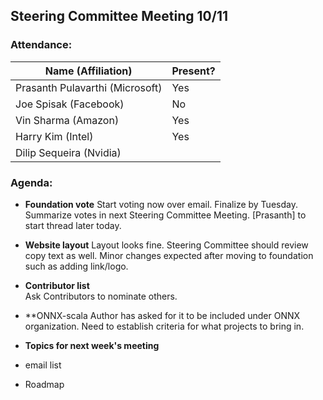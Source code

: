 ## Steering Committee Meeting 10/11

### Attendance:

| Name (Affiliation) | Present? |
| ------------------------------- | --- |
| Prasanth Pulavarthi (Microsoft) | Yes |
| Joe Spisak (Facebook)           | No |
| Vin Sharma (Amazon)             | Yes | 
| Harry Kim (Intel)               | Yes |
| Dilip Sequeira (Nvidia)         |  |

### Agenda:

* **Foundation vote** 
Start voting now over email. Finalize by Tuesday. Summarize votes in next Steering Committee Meeting.
[Prasanth] to start thread later today.

* **Website layout** 
Layout looks fine.
Steering Committee should review copy text as well.
Minor changes expected after moving to foundation such as adding link/logo.
  
* **Contributor list**  
Ask Contributors to nominate others.

* **ONNX-scala
Author has asked for it to be included under ONNX organization. 
Need to establish criteria for what projects to bring in.

* **Topics for next week's meeting**  
* email list
* Roadmap
